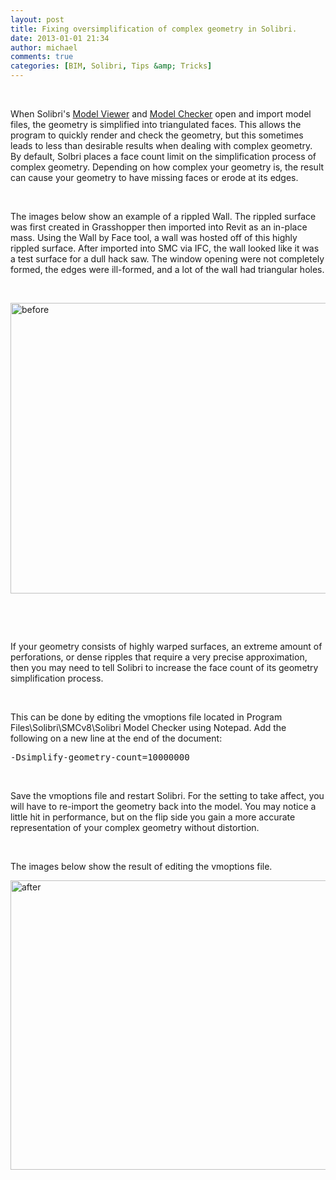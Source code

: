 ```yaml
---
layout: post
title: Fixing oversimplification of complex geometry in Solibri.
date: 2013-01-01 21:34
author: michael
comments: true
categories: [BIM, Solibri, Tips &amp; Tricks]
---
```

&nbsp;

When Solibri's <a href="http://www.solibri.com/solibri-model-viewer.html">Model Viewer</a> and <a href="http://www.solibri.com/solibri-model-checker.html">Model Checker</a> open and import model files, the geometry is simplified into triangulated faces. This allows the program to quickly render and check the geometry, but this sometimes leads to less than desirable results when dealing with complex geometry. By default, Solbri places a face count limit on the simplification process of complex geometry. Depending on how complex your geometry is, the result can cause your geometry to have missing faces or erode at its edges.

&nbsp;

The images below show an example of a rippled Wall. The rippled surface was first created in Grasshopper then imported into Revit as an in-place mass. Using the Wall by Face tool, a wall was hosted off of this highly rippled surface. After imported into SMC via IFC, the wall looked like it was a test surface for a dull hack saw. The window opening were not completely formed, the edges were ill-formed, and a lot of the wall had triangular holes.

&nbsp;

<a href="http://collectivebim.com/wp-content/uploads/2013/01/before.jpg"><img class="alignnone size-large wp-image-236" alt="before" src="http://collectivebim.com/wp-content/uploads/2013/01/before-840x465.jpg" width="840" height="465" /></a>

&nbsp;

&nbsp;

If your geometry consists of highly warped surfaces, an extreme amount of perforations, or dense ripples that require a very precise approximation, then you may need to tell Solibri to increase the face count of its geometry simplification process.

&nbsp;

This can be done by editing the vmoptions file located in Program Files\Solibri\SMCv8\Solibri Model Checker using Notepad. Add the following on a new line at the end of the document:
<pre>-Dsimplify-geometry-count=10000000</pre>
&nbsp;

Save the vmoptions file and restart Solibri. For the setting to take affect, you will have to re-import the geometry back into the model. You may notice a little hit in performance, but on the flip side you gain a more accurate representation of your complex geometry without distortion.

&nbsp;

The images below show the result of editing the vmoptions file.

<a href="http://collectivebim.com/wp-content/uploads/2013/01/after.jpg"><img class="alignnone size-large wp-image-237" alt="after" src="http://collectivebim.com/wp-content/uploads/2013/01/after-840x463.jpg" width="840" height="463" /></a>

&nbsp;
